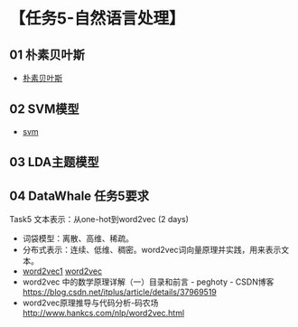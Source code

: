 

# 【**任务5-自然语言处理**】

## 01 朴素贝叶斯

* [朴素贝叶斯](./朴素贝叶斯.md)



##  02 SVM模型

* [svm](./svm.py)

## 03 LDA主题模型



##  04 DataWhale 任务5要求 

Task5 文本表示：从one-hot到word2vec (2 days)

  - 词袋模型：离散、高维、稀疏。
  - 分布式表示：连续、低维、稠密。word2vec词向量原理并实践，用来表示文本。
  - [word2vec1](https://blog.csdn.net/itplus/article/details/37969519) [word2vec](http://www.hankcs.com/nlp/word2vec.html) 
  - word2vec 中的数学原理详解（一）目录和前言 - peghoty - CSDN博客  <https://blog.csdn.net/itplus/article/details/37969519>
  - word2vec原理推导与代码分析-码农场  <http://www.hankcs.com/nlp/word2vec.html>